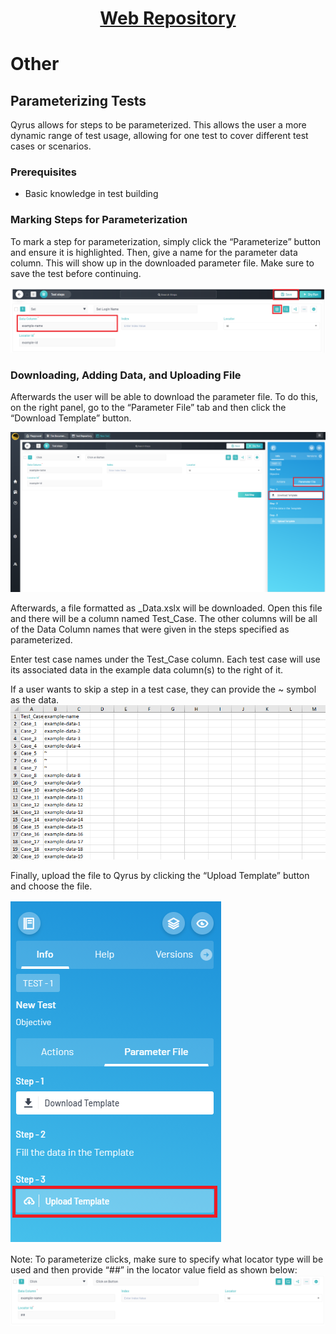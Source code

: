 <h1 style="text-align: center; text-decoration:underline; font-weight: bold;">Web Repository</h1>

# Other
## Parameterizing Tests <!-- {docsify-ignore} --> 
Qyrus allows for steps to be parameterized. This allows the user a more dynamic range of test usage, allowing for one test to cover different test cases or scenarios.
### Prerequisites
- Basic knowledge in test building
### Marking Steps for Parameterization
To mark a step for parameterization, simply click the “Parameterize” button and ensure it is highlighted. Then, give a name for the parameter data column. This will show up in the downloaded parameter file. Make sure to save the test before continuing.

![Parameterize 1](../../_media/_webimages/Aspose.Words.404e87e9-6ed7-4fc7-ac81-b7d471d1c9f8.117.png)
### Downloading, Adding Data, and Uploading File
Afterwards the user will be able to download the parameter file. To do this, on the right panel, go to the “Parameter File” tab and then click the “Download Template” button.

![Parameterize 2](../../_media/_webimages/Aspose.Words.404e87e9-6ed7-4fc7-ac81-b7d471d1c9f8.118.png)

Afterwards, a file formatted as <Your-Test-Case-Name>\_Data.xslx will be downloaded. Open this file and there will be a column named Test\_Case. The other columns will be all of the Data Column names that were given in the steps specified as parameterized.

Enter test case names under the Test\_Case column. Each test case will use its associated data in the example data column(s) to the right of it.

If a user wants to skip a step in a test case, they can provide the ~ symbol as the data.
![Parameterize 3](../../_media/_webimages/Aspose.Words.404e87e9-6ed7-4fc7-ac81-b7d471d1c9f8.119.png)

Finally, upload the file to Qyrus by clicking the “Upload Template” button and choose the file.


![Parameterize 4](../../_media/_webimages/Aspose.Words.404e87e9-6ed7-4fc7-ac81-b7d471d1c9f8.120.png)

Note: To parameterize clicks, make sure to specify what locator type will be used and then provide “##” in the locator value field as shown below:
![Parameterize 5](../../_media/_webimages/Aspose.Words.404e87e9-6ed7-4fc7-ac81-b7d471d1c9f8.121.png)